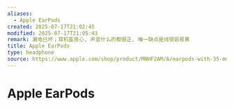 ```yaml
---
aliases:
  - Apple EarPods
created: 2025-07-17T21:02:45
modified: 2025-07-17T21:05:43
remark: 漏电已坏；耳机蛮良心, 声音什么的都很正, 唯一缺点是线很容易黄
title: Apple EarPods
type: headphone
source: https://www.apple.com/shop/product/MNHF2AM/A/earpods-with-35-mm-headphone-plug
---
```


# Apple EarPods
